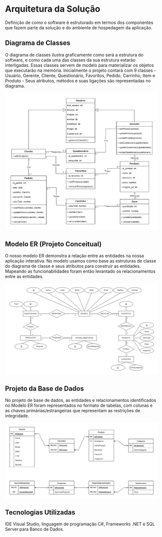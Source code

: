 # Arquitetura da Solução

Definição de como o software é estruturado em termos dos componentes que fazem parte da solução e do ambiente de hospedagem da aplicação.

## Diagrama de Classes

O diagrama de classes ilustra graficamente como será a estrutura do software, e como cada uma das classes da sua estrutura estarão interligadas. Essas classes servem de modelo para materializar os objetos que executarão na memória. Inicialmente o projeto contará com 9 classes - Usuário, Gerente, Cliente, Questionário, Favoritos, Pedido, Carrinho, Item e Produto - Seus atributos, métodos e suas ligações são representadas no diagrama.

![diagrama-de-classes](img/diagrama-de-classes.png)

## Modelo ER (Projeto Conceitual)

O nosso modelo ER demonstra a relação entre as entidades na nossa aplicação interativa. No modelo usamos como base as estruturas de classe do diagrama de classe e seus atributos para construir as entidades. Mapeando as funcionabilidades foram então levantado os relacionamentos entre as entidades.

![modelo-er](img/modelo-er.png)

## Projeto da Base de Dados

No projeto de base de dados, as entidades e relacionamentos identificados no Modelo ER foram representados no formato de tabelas, com colunas e as chaves primárias/estrangeiras que representam as restrições de integridade.

![projeto-base-de-dados](img/projeto-base-de-dados.png)

## Tecnologias Utilizadas

IDE Visual Studio, linguagem de programação C#, Frameworks .NET e SQL Server para Banco de Dados.
